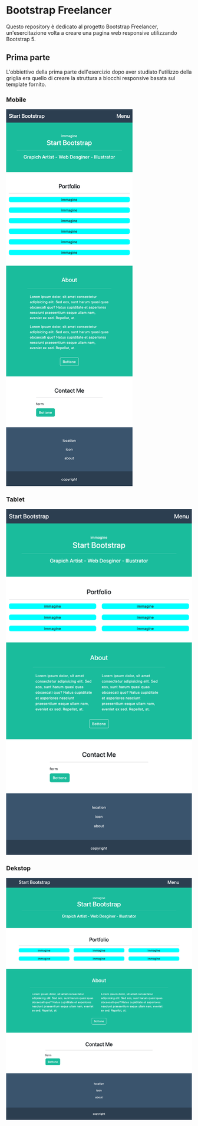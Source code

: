 # Bootstrap Freelancer

Questo repository è dedicato al progetto Bootstrap Freelancer, un'esercitazione volta a creare una pagina web responsive utilizzando Bootstrap 5.

## Prima parte

L'obbiettivo della prima parte dell'esercizio dopo aver studiato l'utilizzo della griglia era quello di creare la struttura a blocchi responsive basata sul template fornito.

### Mobile

![Screenshot mobile](img/Schermata_mobile.png)

### Tablet

![Screenshot tablet](img/Schermata_tablet.png)

### Dekstop

![Screenshot desktop](img/Schermata.png)
